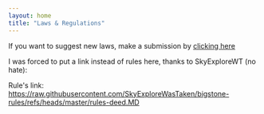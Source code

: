 ```yaml
---
layout: home
title: "Laws & Regulations"
---
```


If you want to suggest new laws, make a submission by <a href="https://forms.gle/VgiwyBtcbrgjqe4j6" target="_blank" rel="noopener noreferrer">clicking here</a>

I was forced to put a link instead of rules here, thanks to SkyExploreWT (no hate):

Rule's link: https://raw.githubusercontent.com/SkyExploreWasTaken/bigstone-rules/refs/heads/master/rules-deed.MD

<!--
<ol>
  {% assign sorted_laws = site.laws | sort: "order" %}
  {% for law in sorted_laws %}
    <li>
      <a href="{{ law.url | relative_url }}">{{ law.title }}</a>

      {% assign law_clauses = site.clauses | where: "law", law.slug | sort: "order" %}
      {% if law_clauses.size > 0 %}
        <ol type="a">
          {% for clause in law_clauses %}
            <li>
              <a href="{{ clause.url | relative_url }}">{{ clause.title }}</a>

              {% assign clause_subclauses = site.subclauses | where: "law", law.slug | where: "clause", clause.slug | sort: "order" %}
              {% if clause_subclauses.size > 0 %}
                <ol type="i">
                  {% for subclause in clause_subclauses %}
                    <li>
                      <a href="{{ subclause.url | relative_url }}">{{ subclause.title }}</a>
                    </li>
                  {% endfor %}
                </ol>
              {% endif %}
            </li>
          {% endfor %}
        </ol>
      {% endif %}
    </li>
  {% endfor %}
</ol>
-->
